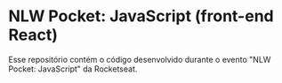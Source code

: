 # NLW Pocket: JavaScript (front-end React)

Esse repositório contém o código desenvolvido durante o evento "NLW Pocket: JavaScript" da Rocketseat.



